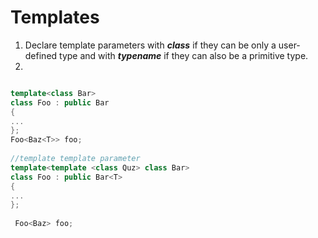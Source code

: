 # Templates

1. Declare template parameters with **_class_** if they can be only a user-defined type and with **_typename_** if they can also be a primitive type.
2. 
```c++

template<class Bar>
class Foo : public Bar
{
...
};
Foo<Baz<T>> foo;
    
//template template parameter
template<template <class Quz> class Bar>
class Foo : public Bar<T>
{
...
};
  
 Foo<Baz> foo;
```
